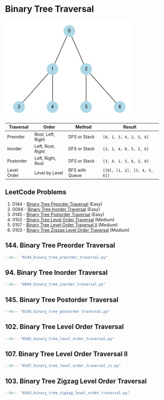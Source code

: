 # Binary Tree Traversal

![tree](imgs/binary-tree.png)

| Traversal   | Order             | Method         | Result                        |
| ----------- | ----------------- | -------------- | ----------------------------- |
| Preorder    | Root, Left, Right | DFS or Stack   | `[0, 1, 3, 4, 2, 5, 6]`       |
| Inorder     | Left, Root, Right | DFS or Stack   | `[3, 1, 4, 0, 5, 2, 6]`       |
| Postorder   | Left, Right, Root | DFS or Stack   | `[3, 4, 1, 5, 6, 2, 0]`       |
| Level Order | Level by Level    | BFS with Queue | `[[0], [1, 2], [3, 4, 5, 6]]` |

## LeetCode Problems

1. 0144 - [Binary Tree Preorder Traversal](https://leetcode.com/problems/binary-tree-preorder-traversal/) (Easy)
2. 0094 - [Binary Tree Inorder Traversal](https://leetcode.com/problems/binary-tree-inorder-traversal/) (Easy)
3. 0145 - [Binary Tree Postorder Traversal](https://leetcode.com/problems/binary-tree-postorder-traversal/) (Easy)
4. 0102 - [Binary Tree Level Order Traversal](https://leetcode.com/problems/binary-tree-level-order-traversal/) (Medium)
5. 0107 - [Binary Tree Level Order Traversal II](https://leetcode.com/problems/binary-tree-level-order-traversal-ii/) (Medium)
6. 0103 - [Binary Tree Zigzag Level Order Traversal](https://leetcode.com/problems/binary-tree-zigzag-level-order-traversal/) (Medium)

## 144. Binary Tree Preorder Traversal

```python
--8<-- "0144_binary_tree_preorder_traversal.py"
```

## 94. Binary Tree Inorder Traversal

```python
--8<-- "0094_binary_tree_inorder_traversal.py"
```

## 145. Binary Tree Postorder Traversal

```python
--8<-- "0145_binary_tree_postorder_traversal.py"
```

## 102. Binary Tree Level Order Traversal

```python
--8<-- "0102_binary_tree_level_order_traversal.py"
```

## 107. Binary Tree Level Order Traversal II

```python
--8<-- "0107_binary_tree_level_order_traversal_ii.py"
```

## 103. Binary Tree Zigzag Level Order Traversal

```python
--8<-- "0103_binary_tree_zigzag_level_order_traversal.py"
```
